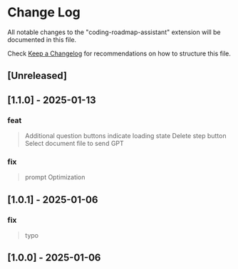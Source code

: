 # Change Log

All notable changes to the "coding-roadmap-assistant" extension will be documented in this file.

Check [Keep a Changelog](http://keepachangelog.com/) for recommendations on how to structure this file.

## [Unreleased]

## [1.1.0] - 2025-01-13

### feat

> Additional question buttons
> indicate loading state
> Delete step button
> Select document file to send GPT

### fix

> prompt Optimization

## [1.0.1] - 2025-01-06

### fix

> typo

## [1.0.0] - 2025-01-06
